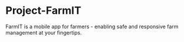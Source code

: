 # Project-FarmIT
FarmIT is a mobile app for farmers - enabling safe and responsive farm management at your fingertips.

